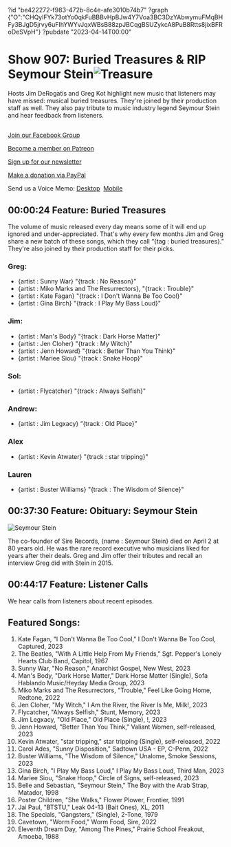 ?id "be422272-f983-472b-8c4e-afe3010b74b7"
?graph {"O":"CHQylFYk73otYo0qkFuBBBvHpBJw4Y7Voa3BC3DzYAbwymuFMqBHFy3BJgD5jrvy6uFIhYWYvJqxWBsB88zpJBCqgBSUZykcA8PuB8Rtts8jixBFRoDeSVpH"}
?pubdate "2023-04-14T00:00"
# Show 907: Buried Treasures & RIP Seymour Stein![Treasure](https://static.soundopinions.org/images/2023/buried-t-large.png)

Hosts Jim DeRogatis and Greg Kot highlight new music that listeners may have missed: musical buried treasures. They're joined by their production staff as well. They also pay tribute to music industry legend Seymour Stein and hear feedback from listeners.



## 

[Join our Facebook Group](https://bit.ly/3sivr9T)

[Become a member on Patreon](https://bit.ly/3slWZvc)

[Sign up for our newsletter](https://bit.ly/3eEvRnG)

[Make a donation via PayPal](https://bit.ly/3dmt9lU)

Send us a Voice Memo: [Desktop](bit.ly/2RyD5Ah)  [Mobile](sayhi.chat/soundops)



## 00:00:24 Feature: Buried Treasures

The volume of music released every day means some of it will end up ignored and under-appreciated. That's why every few months Jim and Greg share a new batch of these songs, which they call “{tag : buried treasures}.” They're also joined by their production staff for their picks.


### Greg:

- {artist : Sunny War} "{track : No Reason}"
- {artist : Miko Marks and The Resurrectors}, "{track : Trouble}"
- {artist : Kate Fagan} "{track : I Don't Wanna Be Too Cool}"
- {artist : Gina Birch} "{track : I Play My Bass Loud}"


### Jim:

- {artist : Man's Body} "{track : Dark Horse Matter}"
- {artist : Jen Cloher} "{track : My Witch}"
- {artist : Jenn Howard} "{track : Better Than You Think}"
- {artist : Mariee Siou} "{track : Snake Hoop}"


### Sol:

- {artist : Flycatcher} "{track : Always Selfish}"


### Andrew:

- {artist : Jim Legxacy} “{track : Old Place}”


### Alex

- {artist : Kevin Atwater} "{track : star tripping}"


### Lauren

- {artist : Buster Williams} "{track : The Wisdom of Silence}"



## 00:37:30 Feature: Obituary: Seymour Stein

![Seymour Stein](https://static.soundopinions.org/images/2023/lorenzo-tartamella-with-seymour-stein.jpg)

The co-founder of Sire Records, {name : Seymour Stein} died on April 2 at 80 years old. He was the rare record executive who musicians liked for years after their deals. Greg and Jim offer their tributes and recall an interview Greg did with Stein in 2015.



## 00:44:17  Feature: Listener Calls

We hear calls from listeners about recent episodes.



## Featured Songs:

1. Kate Fagan, "I Don't Wanna Be Too Cool," I Don't Wanna Be Too Cool, Captured, 2023
2. The Beatles, "With A Little Help From My Friends," Sgt. Pepper's Lonely Hearts Club Band, Capitol, 1967
3. Sunny War, "No Reason," Anarchist Gospel, New West, 2023
4. Man's Body, "Dark Horse Matter," Dark Horse Matter (Single), Sofa Hablando Music/Heyday Media Group, 2023
5. Miko Marks and The Resurrectors, "Trouble," Feel Like Going Home, Redtone, 2022
6. Jen Cloher, "My Witch," I Am the River, the River Is Me, Milk!, 2023
7. Flycatcher, "Always Selfish," Stunt, Memory, 2023
8. Jim Legxacy, "Old Place," Old Place (Single), !, 2023
9. Jenn Howard, "Better Than You Think," Valiant Women, self-released, 2023
10. Kevin Atwater, "star tripping," star tripping (Single), self-released, 2022
11. Carol Ades, "Sunny Disposition," Sadtown USA - EP, C-Penn, 2022
12. Buster Williams, "The Wisdom of Silence," Unalome, Smoke Sessions, 2023
13. Gina Birch, "I Play My Bass Loud," I Play My Bass Loud, Third Man, 2023
14. Mariee Siou, "Snake Hoop," Circle of Signs, self-released, 2023
15. Belle and Sebastian, "Seymour Stein," The Boy with the Arab Strap, Matador, 1998
16. Poster Children, "She Walks," Flower Plower, Frontier, 1991
17. Jai Paul, "BTSTU," Leak 04-13 (Bait Ones), XL, 2011
18. The Specials, "Gangsters," (Single), 2-Tone, 1979
19. Cavetown, "Worm Food," Worm Food, Sire, 2022
20. Eleventh Dream Day, "Among The Pines," Prairie School Freakout, Amoeba, 1988